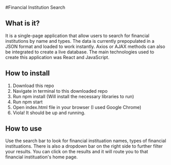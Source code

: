#Financial Institution Search

## What is it?
It is a single-page application that allow users to search for financial institutions by name and types. The data is currently prepopulated in a JSON format and loaded to work instantly. Axios or AJAX methods can also be integrated to create a live database. The main technologies used to create this application was React and JavaScript.

## How to install
1. Download this repo
2. Navigate in terminal to this downloaded repo
3. Run npm install (Will install the necessary libraries to run)
4. Run npm start 
5. Open index.html file in your browser (I used Google Chrome)
6. Viola! It should be up and running.

## How to use
Use the search bar to look for financial instituation names, types of financial instituations. There is also a dropdown bar on the right side to further filter your results. You can click on the results and it will route you to that financial instituation's home page. 


